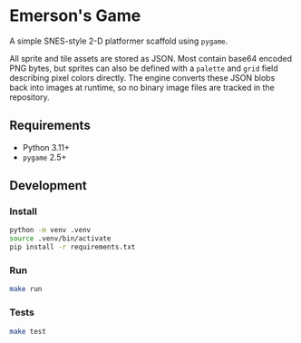 # Emerson's Game

A simple SNES-style 2-D platformer scaffold using `pygame`.

All sprite and tile assets are stored as JSON. Most contain base64 encoded
PNG bytes, but sprites can also be defined with a `palette` and `grid`
field describing pixel colors directly. The engine converts these JSON
blobs back into images at runtime, so no binary image files are tracked in
the repository.

## Requirements
- Python 3.11+
- `pygame` 2.5+

## Development

### Install
```bash
python -m venv .venv
source .venv/bin/activate
pip install -r requirements.txt
```

### Run
```bash
make run
```

### Tests
```bash
make test
```
